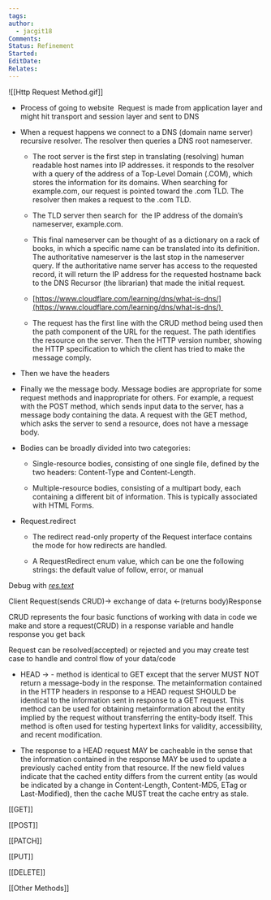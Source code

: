```yaml
---
tags: 
author:
  - jacgit18
Comments: 
Status: Refinement
Started: 
EditDate: 
Relates:
---
```

![[Http Request Method.gif]]


-   Process of going to website  Request is made from application layer and might hit transport and session layer and sent to DNS 
    
-   When a request happens we connect to a DNS (domain name server)  recursive resolver. The resolver then queries a DNS root nameserver. 
    
    -   The root server is the first step in translating (resolving) human readable host names into IP addresses. it responds to the resolver with a query of the address of a Top-Level Domain (.COM), which stores the information for its domains. When searching for example.com, our request is pointed toward the .com TLD. The resolver then makes a request to the .com TLD. 
        
    
    -   The TLD server then search for  the IP address of the domain’s nameserver, example.com. 
        
    -   This final nameserver can be thought of as a dictionary on a rack of books, in which a specific name can be translated into its definition. The authoritative nameserver is the last stop in the nameserver query. If the authoritative name server has access to the requested record, it will return the IP address for the requested hostname back to the DNS Recursor (the librarian) that made the initial request. 
        
    -   [https://www.cloudflare.com/learning/dns/what-is-dns/](https://www.cloudflare.com/learning/dns/what-is-dns/) 
        
    
    -   The request has the first line with the CRUD method being used then the path component of the URL for the request. The path identifies the resource on the server. Then the HTTP version number, showing the HTTP specification to which the client has tried to make the message comply. 
        

-   Then we have the headers 
    

-   Finally we the message body. Message bodies are appropriate for some request methods and inappropriate for others. For example, a request with the POST method, which sends input data to the server, has a message body containing the data. A request with the GET method, which asks the server to send a resource, does not have a message body. 
    

-   Bodies can be broadly divided into two categories: 
    
    -   Single-resource bodies, consisting of one single file, defined by the two headers: Content-Type and Content-Length. 
        
    -   Multiple-resource bodies, consisting of a multipart body, each containing a different bit of information. This is typically associated with HTML Forms. 
        
    
-   Request.redirect 
    
    -   The redirect read-only property of the Request interface contains the mode for how redirects are handled. 
        
    -   A RequestRedirect enum value, which can be one the following strings: the default value of follow, error, or manual 
        

Debug with *[res.text](https://developer.mozilla.org/en-US/docs/Web/API/Response/text)*

Client Request(sends CRUD)-> exchange of data <-(returns body)Response 

CRUD represents the four basic functions of working with data in code we make and store a request(CRUD) in a response variable and handle response you get back  

Request can be resolved(accepted) or rejected and you may create test case to handle and control flow of your data/code 


- HEAD -> - method is identical to GET except that the server MUST NOT return a message-body in the response. The metainformation contained in the HTTP headers in response to a HEAD request SHOULD be identical to the information sent in response to a GET request. This method can be used for obtaining metainformation about the entity implied by the request without transferring the entity-body itself. This method is often used for testing hypertext links for validity, accessibility, and recent modification. 


- The response to a HEAD request MAY be cacheable in the sense that the information contained in the response MAY be used to update a previously cached entity from that resource. If the new field values indicate that the cached entity differs from the current entity (as would be indicated by a change in Content-Length, Content-MD5, ETag or Last-Modified), then the cache MUST treat the cache entry as stale. 


[[GET]]


[[POST]]

[[PATCH]]

[[PUT]]

[[DELETE]]

[[Other Methods]]



